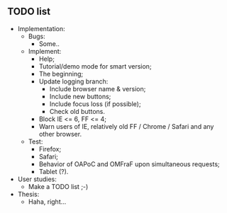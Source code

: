 ## TODO list
- Implementation:
  - Bugs:
    - Some..
  - Implement:
    - Help;
    - Tutorial/demo mode for smart version;
    - The beginning;
    - Update logging branch:
      - Include browser name & version;
      - Include new buttons;
      - Include focus loss (if possible);
      - Check old buttons.
    - Block IE <= 6, FF <= 4;
    - Warn users of IE, relatively old FF / Chrome / Safari and any other browser.
  - Test:
    - Firefox;
    - Safari;
    - Behavior of OAPoC and OMFraF upon simultaneous requests;
    - Tablet (?).
- User studies:
  - Make a TODO list ;-)
- Thesis:
  - Haha, right...

